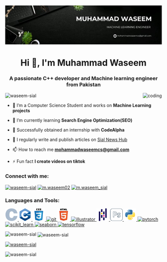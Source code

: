 ![logo](https://github.com/Waseem-Muhammad/Waseem-Muhammad/blob/main/Waseem-Muhammad1.jpeg)
<h1 align="center">Hi 👋, I'm Muhammad Waseem</h1>
<h3 align="center">A passionate C++ developer and Machine learning engineer from Pakistan</h3>
<img align="right" alt="coding" widht="400" src="https://qph.cf2.quoracdn.net/main-qimg-270b7e36080565f95736692774b60b24">
<p align="left"> <img src="https://komarev.com/ghpvc/?username=waseem-sial&label=Profile%20views&color=0e75b6&style=flat" alt="waseem-sial" /> </p>


- 🔭 I’m a Computer Science Student and works on **Machine Learning projects**

- 🌱 I’m currently learning **Search Engine Optimization(SEO)**

- 🤝 Successfully obtained an internship with **CodeAlpha**

- 📄 I regularly write and publish articles on [Sial News Hub](https://www.sialnewshub.online)

- 📫 How to reach me **mohammadwaseemcs@gmail.com**

- ⚡ Fun fact **I create videos on tiktok**

<h3 align="left">Connect with me:</h3>
<p align="left">
<a href="https://linkedin.com/in/waseem-mohammad" target="blank"><img align="center" src="https://raw.githubusercontent.com/rahuldkjain/github-profile-readme-generator/master/src/images/icons/Social/linked-in-alt.svg" alt="waseem-sial" height="30" width="40" /></a>
<a href="https://fb.com/m.waseem02" target="blank"><img align="center" src="https://raw.githubusercontent.com/rahuldkjain/github-profile-readme-generator/master/src/images/icons/Social/facebook.svg" alt="m.waseem02" height="30" width="40" /></a>
<a href="https://instagram.com/m.waseem_sial" target="blank"><img align="center" src="https://raw.githubusercontent.com/rahuldkjain/github-profile-readme-generator/master/src/images/icons/Social/instagram.svg" alt="m.waseem_sial" height="30" width="40" /></a>
</p>

<h3 align="left">Languages and Tools:</h3>
<p align="left"> <a href="https://www.cprogramming.com/" target="_blank" rel="noreferrer"> <img src="https://raw.githubusercontent.com/devicons/devicon/master/icons/c/c-original.svg" alt="c" width="40" height="40"/> </a> <a href="https://www.w3schools.com/cpp/" target="_blank" rel="noreferrer"> <img src="https://raw.githubusercontent.com/devicons/devicon/master/icons/cplusplus/cplusplus-original.svg" alt="cplusplus" width="40" height="40"/> </a> <a href="https://www.w3schools.com/css/" target="_blank" rel="noreferrer"> <img src="https://raw.githubusercontent.com/devicons/devicon/master/icons/css3/css3-original-wordmark.svg" alt="css3" width="40" height="40"/> </a> <a href="https://git-scm.com/" target="_blank" rel="noreferrer"> <img src="https://www.vectorlogo.zone/logos/git-scm/git-scm-icon.svg" alt="git" width="40" height="40"/> </a> <a href="https://www.w3.org/html/" target="_blank" rel="noreferrer"> <img src="https://raw.githubusercontent.com/devicons/devicon/master/icons/html5/html5-original-wordmark.svg" alt="html5" width="40" height="40"/> </a> <a href="https://www.adobe.com/in/products/illustrator.html" target="_blank" rel="noreferrer"> <img src="https://www.vectorlogo.zone/logos/adobe_illustrator/adobe_illustrator-icon.svg" alt="illustrator" width="40" height="40"/> </a> <a href="https://pandas.pydata.org/" target="_blank" rel="noreferrer"> <img src="https://raw.githubusercontent.com/devicons/devicon/2ae2a900d2f041da66e950e4d48052658d850630/icons/pandas/pandas-original.svg" alt="pandas" width="40" height="40"/> </a> <a href="https://www.photoshop.com/en" target="_blank" rel="noreferrer"> <img src="https://raw.githubusercontent.com/devicons/devicon/master/icons/photoshop/photoshop-line.svg" alt="photoshop" width="40" height="40"/> </a> <a href="https://www.python.org" target="_blank" rel="noreferrer"> <img src="https://raw.githubusercontent.com/devicons/devicon/master/icons/python/python-original.svg" alt="python" width="40" height="40"/> </a> <a href="https://pytorch.org/" target="_blank" rel="noreferrer"> <img src="https://www.vectorlogo.zone/logos/pytorch/pytorch-icon.svg" alt="pytorch" width="40" height="40"/> </a> <a href="https://scikit-learn.org/" target="_blank" rel="noreferrer"> <img src="https://upload.wikimedia.org/wikipedia/commons/0/05/Scikit_learn_logo_small.svg" alt="scikit_learn" width="40" height="40"/> </a> <a href="https://seaborn.pydata.org/" target="_blank" rel="noreferrer"> <img src="https://seaborn.pydata.org/_images/logo-mark-lightbg.svg" alt="seaborn" width="40" height="40"/> </a> <a href="https://www.tensorflow.org" target="_blank" rel="noreferrer"> <img src="https://www.vectorlogo.zone/logos/tensorflow/tensorflow-icon.svg" alt="tensorflow" width="40" height="40"/> </a> </p>

<p><img align="left" src="https://github-readme-stats.vercel.app/api/top-langs?username=waseem-sial&show_icons=true&locale=en&layout=compact" alt="waseem-sial" /></p>

<p>&nbsp;<img align="center" src="https://github-readme-stats.vercel.app/api?username=waseem-sial&show_icons=true&locale=en" alt="waseem-sial" /></p>
<p align="left"> <a href="https://github.com/ryo-ma/github-profile-trophy"><img src="https://github-profile-trophy.vercel.app/?username=waseem-sial" alt="waseem-sial" /></a> </p>
<p><img align="center" src="https://github-readme-streak-stats.herokuapp.com/?user=waseem-sial&" alt="waseem-sial" /></p>
